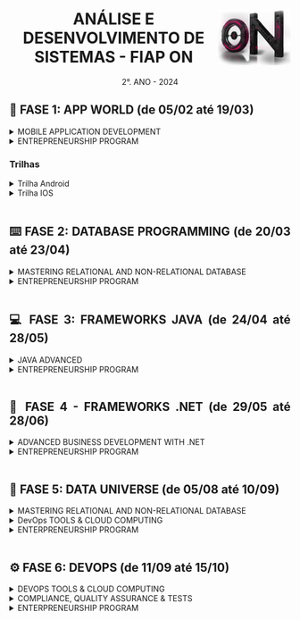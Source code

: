 <div align="center">
<a href="https://github.com/monicaquintal" target="_blank"><img align="right" height="100px" src="./assets/logo.png" /></a>
<h1>ANÁLISE E DESENVOLVIMENTO DE SISTEMAS - FIAP ON</h1>
<p>2°. ANO - 2024</p>
</div>

<div align="justify">

<h2>📱 FASE 1: APP WORLD (de 05/02 até 19/03)</h2>

<details>
<summary>MOBILE APPLICATION DEVELOPMENT</summary>

[Capítulo 01: O show tem que continuar!](./fase01/capitulo01.md)<br>
[Capítulo 03: Um mundo de oportunidades.](./fase01/capitulo03.md)<br>

</details>

<details>
<summary>ENTREPRENEURSHIP PROGRAM</summary>

[Capítulo 02: Cidades inteligentes.](./fase01/capitulo02.md)<br>

</details>
<h3>Trilhas</h3>

<details>
<summary>Trilha Android</summary>
<br>

- [Cap 2A - Introdução ao Kotlin](./fase01/trilha-android/capitulo2a.md)
- [Cap 3A - A casa do Android](./fase01/trilha-android/capitulo3a.md)
- [Cap 4A - Introdução ao Jetpack Compose](./fase01/trilha-android/capitulo4a.md)
- [Cap 5A - Layouts e componentes básicos no Jetpack Compose](./fase01/trilha-android/capitulo5a.md)
- [Cap 6A - Componentes básicos com Jetpack Composes](./fase01/trilha-android/capitulo6a.md)
- [Cap 7A - Uso de Cards e Imagens](./fase01/trilha-android/capitulo7a.md)
- [Cap 8A - Navegação e Fluxo entre telas](./fase01/trilha-android/capitulo8a.md)
- [Cap 9A - Gestão de estado no Jetpack Compose](./fase01/trilha-android/capitulo9a.md)
- [Cap 10A - Internacionalização e Validação de entrada de dados](./fase01/trilha-android/capitulo10a.md)
- [Cap 11A - Persistência de dados locais](./fase01/trilha-android/capitulo11a.md)
- [Cap 12A - Listas e Consumo de API externa](./fase01/trilha-android/capitulo12a.md)
- [Cap 13A - Animação e Multimídia](./fase01/trilha-android/capitulo13a.md)

</details>
<details>
<summary>Trilha IOS</summary>
<br>

- Cap 2B - A hora da maçã 
- Cap 3B - Voe com Swift
- Cap 4B - A casa do iOS
- Cap 5B - Toda aplicação tem um ciclo
- Cap 6B - Beleza e usabilidade inteligentes
- Cap 7B - Gravando informações
- Cap 8B - Integrando a sua aplicação
- Cap 9B - O Ecossistema de Sensores e Multimídia

</details>
<br>

<h2>⌨️ FASE 2: DATABASE PROGRAMMING (de 20/03 até 23/04)</h2>

<details>
<summary>MASTERING RELATIONAL AND NON-RELATIONAL DATABASE</summary>

- [Cap 1 - Programar dentro do banco de dados, o sonho](./fase02/capitulo01.md)
- [Cap 2 - Programando dentro do banco de dados!](./fase02/capitulo02.md)
- [Cap 3 - O banco respeitando decisões](./fase02/capitulo03.md)
- [Cap 4 - Malabarismo dentro do Oracle](./fase02/capitulo04.md)
- [Cap 5 - Objetos no Oracle!](./fase02/capitulo05.md)
- [Cap 6 - Tratando exceções, desta vez no BD](./fase02/capitulo06.md)
- [Cap 7 - Muito a processar antes de persistir](./fase02/capitulo07.md)
- [Cap 8 - Crie suas próprias funções no Oracle](./fase02/capitulo08.md)
- [Cap 9 - Empacotando os elementos do banco](./fase02/capitulo09.md)
- [Cap 10 - Gatilhos Mágicos](./fase02/capitulo10.md)

</details>

<details>
<summary>ENTREPRENEURSHIP PROGRAM</summary>

- [Cap 11 - Identificando oportunidades](./fase02/capitulo11.md)
- [Cap 12 - Validating your startup!](./fase02/capitulo12.md)

</details>
<br>

<h2>💻 FASE 3: FRAMEWORKS JAVA (de 24/04 até 28/05)</h2>

<details>
<summary>JAVA ADVANCED</summary>

- [Cap 1 - Mergulhando no Java](./fase03/capitulo01.md)
- [Cap 2 - A Persistência de Dados](./fase03/capitulo02.md)
- [Cap 3 - O REST com Spring Boot](./fase03/capitulo03.md)
- [Cap 4 - O Spring Data JPA](./fase03/capitulo04.md)
- [Cap 5 - O Spring Security](./fase03/capitulo05.md)
- [Cap 6 - Nossa aplicação no contêiner](./fase03/capitulo06.md)
- [Cap 7 - Deploy da aplicação em cloud](./fase03/capitulo07.md)
- [Cap 8 - Microsserviços com Spring](./fase03/capitulo08.md)

</details>

<details>
<summary>ENTREPRENEURSHIP PROGRAM</summary>

- [Cap 9 - Startup: Modelo de Negócios](./fase03/capitulo09.md)
- [Cap 10 - Startup: Exploring the Canvas](./fase03/capitulo10.md)

</details>
<br>

<h2>💭 FASE 4 - FRAMEWORKS .NET (de 29/05 até 28/06)</h2>

<details>
<summary>ADVANCED BUSINESS DEVELOPMENT WITH .NET</summary>

- [Cap 1 - O Mundo .NET](./fase04/capitulo01.md)
- [Cap 2 - Preparando o Ambiente .NET](./fase04/capitulo02.md)
- [Cap 3 - Programando em C#](./fase04/capitulo03.md)
- [Cap 4 - Desenvolvimento Web com ASP.NET](./fase04/capitulo04.md)
- [Cap 5 - Persistência de Dados](./fase04/capitulo05.md)
- [Cap 6 - Padrões e Práticas Avançadas](./fase04/capitulo06.md)
- [Cap 7 - APIs e Integração de Sistemas](./fase04/capitulo07.md)

</details>

<details>
<summary>ENTREPRENEURSHIP PROGRAM</summary>

- [Cap 8 - Prototipação](./fase04/capitulo08.md)

</details>
<br>

<h2>🎲 FASE 5: DATA UNIVERSE (de 05/08 até 10/09)</h2>

<details>
<summary>MASTERING RELATIONAL AND NON-RELATIONAL DATABASE</summary>

- [Capítulo 01: A Evolução do Universo de Dados](./fase05/capitulo01.md)
- [Capítulo 02: NOT ONLY SQL](./fase05/capitulo02.md)
- [Capítulo 03: Conhecendo o MongoDB](./fase05/capitulo03.md)
- [Capítulo 04: MongoDB na Prática](./fase05/capitulo04.md)
- [Capítulo 05: Big Data](./fase05/capitulo05.md)
- [Capítulo 06: Business Intelligence com Tableau](./fase05/capitulo06.md)

</details>

<details>
<summary>DevOps TOOLS & CLOUD COMPUTING</summary>

- [Capítulo 07: Cloud Computing](./fase05/capitulo07.md)
- [Capítulo 08: Arquitetura e Aplicações Cloud](./fase05/capitulo08.md)

</details>

<details>
<summary>ENTERPRENEURSHIP PROGRAM</summary>

- [Capítulo 09: Startup - Validando a Solução](./fase05/capitulo09.md)
- [Capítulo 10: Startup - Viabilidade Financeira](./fase05/capitulo10.md)

</details>
<br>

<h2>⚙️ FASE 6: DEVOPS (de 11/09 até 15/10)</h2>

<details>
<summary>DEVOPS TOOLS & CLOUD COMPUTING</summary>

- [Capítulo 01: Navegando pelo Mundo DevOps](./fase06/capitulo01.md)
- [Capítulo 02: DevOps e sua Importância](./fase06/capitulo02.md)
- [Capítulo 03: Deployment na Nuvem](./fase06/capitulo03.md)
- [Capítulo 04: Azure DevOps e Ferramentas](./fase06/capitulo04.md)
- [Capítulo 05: Continuous Integration e Continuous Delivery](./fase06/capitulo05.md)
- [Capítulo 06: Application Lifecycle Management](./fase06/capitulo06.md)

</details>

<details>
<summary>COMPLIANCE, QUALITY ASSURANCE & TESTS</summary>

- [Capítulo 07: Hora do Compliance](./fase06/capitulo07.md)
- [Capítulo 08: Quality Assurance](./fase06/capitulo08.md)

</details>

<details>
<summary>ENTERPRENEURSHIP PROGRAM</summary>

- [Capítulo 09: Pitch](./fase05/capitulo09.md)

</details>
<br>